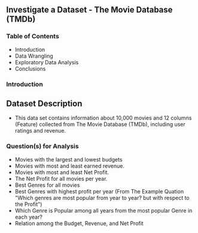 ## Investigate a Dataset - The Movie Database (TMDb)

### Table of Contents
* Introduction
* Data Wrangling
* Exploratory Data Analysis
* Conclusions

### Introduction
## Dataset Description
* This data set contains information about 10,000 movies and 12 columns (Feature) collected from The Movie Database (TMDb), including user ratings and revenue.

### Question(s) for Analysis
* Movies with the largest and lowest budgets
* Movies with most and least earned revenue.
* Movies with most and least Net Profit.
* The Net Profit for all movies per year.
* Best Genres for all movies
* Best Genres with highest profit per year (From The Example Quation "Which genres are most popular from year to year? but with respect to the Profit")
* Which Genre is Popular among all years from the most popular Genre in each year?
* Relation among the Budget, Revenue, and Net Profit